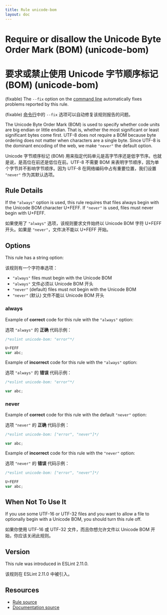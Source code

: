 ```yaml
---
title: Rule unicode-bom
layout: doc
---
```

<!-- Note: No pull requests accepted for this file. See README.md in the root directory for details. -->

# Require or disallow the Unicode Byte Order Mark (BOM) (unicode-bom)

# 要求或禁止使用 Unicode 字节顺序标记 (BOM) (unicode-bom)

(fixable) The `--fix` option on the [command line](../user-guide/command-line-interface#fix) automatically fixes problems reported by this rule.

(fixable) [命令行](../user-guide/command-line-interface#fix)中的 `--fix` 选项可以自动修复该规则报告的问题。

The Unicode Byte Order Mark (BOM) is used to specify whether code units are big
endian or little endian. That is, whether the most significant or least
significant bytes come first. UTF-8 does not require a BOM because byte ordering
does not matter when characters are a single byte. Since UTF-8 is the dominant
encoding of the web, we make `"never"` the default option.

 Unicode 字节顺序标记 (BOM) 用来指定代码单元是高字节序还是低字节序。也就是说，是高位在前还是低位在前。UTF-8 不需要 BOM 来表明字节顺序，因为单个字节并不影响字节顺序。因为 UTF-8 在网络编码中占有重要位置，我们设置 `"never"` 作为其默认选项。

## Rule Details

If the `"always"` option is used, this rule requires that files always begin
with the Unicode BOM character U+FEFF. If `"never"` is used, files must never
begin with U+FEFF.

如果使用了 `"always"` 选项，该规则要求文件始终以 Unicode BOM 字符 U+FEFF 开头。如果是 `"never"`，文件决不能以 U+FEFF 开始。

## Options

This rule has a string option:

该规则有一个字符串选项：

* `"always"` files must begin with the Unicode BOM
* `"always"` 文件必须以 Unicode BOM 开头
* `"never"` (default) files must not begin with the Unicode BOM
* `"never"` (默认) 文件不能以 Unicode BOM 开头

### always

Example of **correct** code for this rule with the `"always"` option:

选项 `"always"` 的 **正确** 代码示例：

```js
/*eslint unicode-bom: "error"*/

U+FEFF
var abc;
```

Example of **incorrect** code for this rule with the `"always"` option:

选项 `"always"` 的 **错误** 代码示例：

```js
/*eslint unicode-bom: "error"*/

var abc;
```

### never

Example of **correct** code for this rule with the default `"never"` option:

选项 `"never"` 的 **正确** 代码示例：

```js
/*eslint unicode-bom: ["error", "never"]*/

var abc;
```

Example of **incorrect** code for this rule with the `"never"` option:

选项 `"never"` 的 **错误** 代码示例：

```js
/*eslint unicode-bom: ["error", "never"]*/

U+FEFF
var abc;
```

## When Not To Use It

If you use some UTF-16 or UTF-32 files and you want to allow a file to
optionally begin with a Unicode BOM, you should turn this rule off.

如果你使用 UTF-16 或 UTF-32 文件，而且你想允许文件以 Unicode BOM 开始，你应该关闭此规则。

## Version

This rule was introduced in ESLint 2.11.0.

该规则在 ESLint 2.11.0 中被引入。

## Resources

* [Rule source](https://github.com/eslint/eslint/tree/master/lib/rules/unicode-bom.js)
* [Documentation source](https://github.com/eslint/eslint/tree/master/docs/rules/unicode-bom.md)
